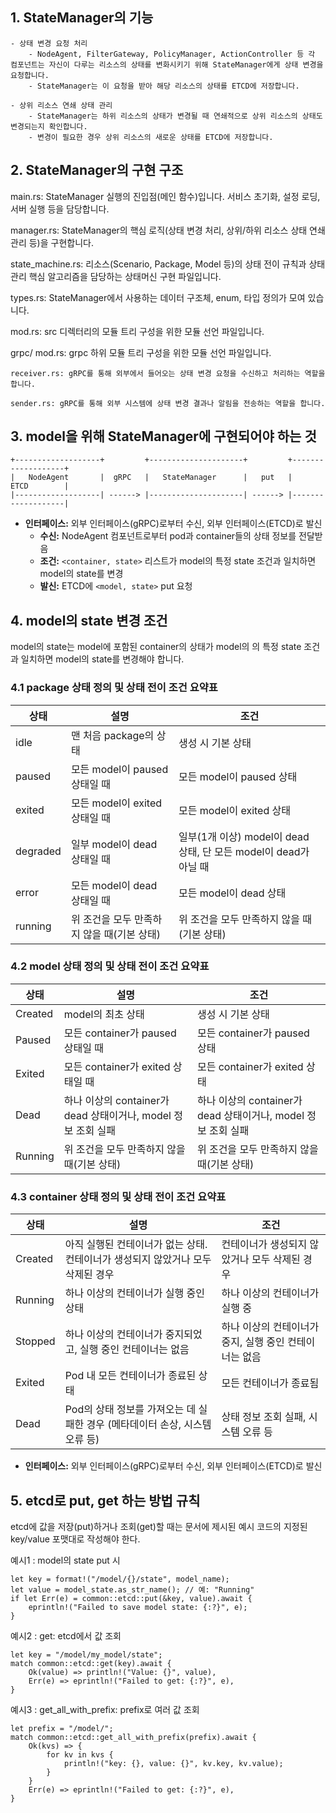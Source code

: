 ## 1. StateManager의 기능 
	- 상태 변경 요청 처리
		- NodeAgent, FilterGateway, PolicyManager, ActionController 등 각 컴포넌트는 자신이 다루는 리소스의 상태를 변화시키기 위해 StateManager에게 상태 변경을 요청합니다.
		- StateManager는 이 요청을 받아 해당 리소스의 상태를 ETCD에 저장합니다.

	- 상위 리소스 연쇄 상태 관리
		- StateManager는 하위 리소스의 상태가 변경될 때 연쇄적으로 상위 리소스의 상태도 변경되는지 확인합니다.
		- 변경이 필요한 경우 상위 리소스의 새로운 상태를 ETCD에 저장합니다.


## 2. StateManager의 구현 구조
main.rs: StateManager 실행의 진입점(메인 함수)입니다. 서비스 초기화, 설정 로딩, 서버 실행 등을 담당합니다.

manager.rs: StateManager의 핵심 로직(상태 변경 처리, 상위/하위 리소스 상태 연쇄 관리 등)을 구현합니다.

state_machine.rs: 리소스(Scenario, Package, Model 등)의 상태 전이 규칙과 상태 관리 핵심 알고리즘을 담당하는 상태머신 구현 파일입니다.

types.rs: StateManager에서 사용하는 데이터 구조체, enum, 타입 정의가 모여 있습니다.

mod.rs: src 디렉터리의 모듈 트리 구성을 위한 모듈 선언 파일입니다.

grpc/
	mod.rs: grpc 하위 모듈 트리 구성을 위한 모듈 선언 파일입니다.
	
    receiver.rs: gRPC를 통해 외부에서 들어오는 상태 변경 요청을 수신하고 처리하는 역할을 합니다.
	
    sender.rs: gRPC를 통해 외부 시스템에 상태 변경 결과나 알림을 전송하는 역할을 합니다.

## 3. model을 위해 StateManager에 구현되어야 하는 것 
```
+-------------------+         +---------------------+         +-------------------+
|   NodeAgent       |  gRPC   |   StateManager      |   put   |       ETCD        |
|-------------------| ------> |---------------------| ------> |-------------------|
```

- **인터페이스:** 외부 인터페이스(gRPC)로부터 수신, 외부 인터페이스(ETCD)로 발신
	- **수신:** NodeAgent 컴포넌트로부터 pod과 container들의 상태 정보를 전달받음
	- **조건:** `<container, state>` 리스트가 model의 특정 state 조건과 일치하면 model의 state를 변경
	- **발신:** ETCD에 `<model, state>` put 요청

## 4. model의 state 변경 조건
model의 state는 model에 포함된 container의 상태가 model의 의 특정 state 조건과 일치하면 model의 state를 변경해야 합니다.

### 4.1 package 상태 정의 및 상태 전이 조건 요약표
| 상태      | 설명 | 조건 |
|-----------|------|---------------------------------------------------|
| idle      | 맨 처음 package의 상태 | 생성 시 기본 상태 |
| paused    | 모든 model이 paused 상태일 때 | 모든 model이 paused 상태 |
| exited    | 모든 model이 exited 상태일 때 | 모든 model이 exited 상태 |
| degraded  | 일부 model이 dead 상태일 때 | 일부(1개 이상) model이 dead 상태, 단 모든 model이 dead가 아닐 때 |
| error     | 모든 model이 dead 상태일 때 | 모든 model이 dead 상태 |
| running   | 위 조건을 모두 만족하지 않을 때(기본 상태) | 위 조건을 모두 만족하지 않을 때(기본 상태) |

### 4.2 model 상태 정의 및 상태 전이 조건 요약표
| 상태      | 설명 | 조건 |
|-----------|------|---------------------------------------------------|
| Created   | model의 최초 상태 | 생성 시 기본 상태 |
| Paused    | 모든 container가 paused 상태일 때 | 모든 container가 paused 상태 |
| Exited    | 모든 container가 exited 상태일 때 | 모든 container가 exited 상태 |
| Dead      | 하나 이상의 container가 dead 상태이거나, model 정보 조회 실패 | 하나 이상의 container가 dead 상태이거나, model 정보 조회 실패 |
| Running   | 위 조건을 모두 만족하지 않을 때(기본 상태) | 위 조건을 모두 만족하지 않을 때(기본 상태) |

### 4.3 container 상태 정의 및 상태 전이 조건 요약표
| 상태     | 설명                                                                 | 조건                                                         |
|----------|----------------------------------------------------------------------|--------------------------------------------------------------|
| Created  | 아직 실행된 컨테이너가 없는 상태. 컨테이너가 생성되지 않았거나 모두 삭제된 경우 | 컨테이너가 생성되지 않았거나 모두 삭제된 경우                |
| Running  | 하나 이상의 컨테이너가 실행 중인 상태                                 | 하나 이상의 컨테이너가 실행 중                                |
| Stopped  | 하나 이상의 컨테이너가 중지되었고, 실행 중인 컨테이너는 없음          | 하나 이상의 컨테이너가 중지, 실행 중인 컨테이너는 없음        |
| Exited   | Pod 내 모든 컨테이너가 종료된 상태                                    | 모든 컨테이너가 종료됨                                       |
| Dead     | Pod의 상태 정보를 가져오는 데 실패한 경우 (메타데이터 손상, 시스템 오류 등) | 상태 정보 조회 실패, 시스템 오류 등                           |

- **인터페이스:** 외부 인터페이스(gRPC)로부터 수신, 외부 인터페이스(ETCD)로 발신
 
## 5. etcd로 put, get 하는 방법 규칙 
etcd에 값을 저장(put)하거나 조회(get)할 때는 문서에 제시된 예시 코드의 지정된 key/value 포맷대로 작성해야 한다. 

예시1 : model의 state put 시 
```
let key = format!("/model/{}/state", model_name);
let value = model_state.as_str_name(); // 예: "Running"
if let Err(e) = common::etcd::put(&key, value).await {
    eprintln!("Failed to save model state: {:?}", e);
}
```
예시2 : get: etcd에서 값 조회

```
let key = "/model/my_model/state";
match common::etcd::get(key).await {
    Ok(value) => println!("Value: {}", value),
    Err(e) => eprintln!("Failed to get: {:?}", e),
}
```

예시3 : get_all_with_prefix: prefix로 여러 값 조회
```
let prefix = "/model/";
match common::etcd::get_all_with_prefix(prefix).await {
    Ok(kvs) => {
        for kv in kvs {
            println!("key: {}, value: {}", kv.key, kv.value);
        }
    }
    Err(e) => eprintln!("Failed to get: {:?}", e),
}
```

